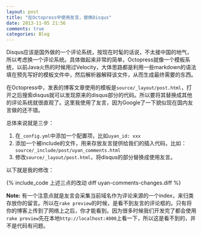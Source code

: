 ```yaml
---
layout: post
title: "在Octopress中使用友言，替换Disqus"
date: 2013-11-05 21:56
comments: true
categories: Blog
---
```


Disqus应该是国外做的一个评论系统，按现在时髦的话说，不太接中国的地气，所以考虑换一个评论系统。具体做起来非常的简单，Octopress就像一个模板系统，以前Java火热的时候用过Velocity，大体思路都是利用一些markdown的语法填在预先写好的模板文件中，然后解析器解释该文件，从而生成最终需要的东西。

在Octopress中，发表的博客文章使用的模板是`source/_layout/post.html`，打开之后搜索disqus就可以发现原来的disqus部分的代码。所以要将其替换成其他的评论系统就很直观了。这里我使用了友言，因为Google了一下貌似现在国内友言做的还不错。

总体来说就是三步：
<!-- more -->

1. 在`_config.yml`中添加一个配置项，比如`uyan_id: xxx`
2. 添加一个被include的文件，用来存放友言提供给我们的插入代码，比如：`source/_include/post/uyan_comments.html`
3. 修改`source/_layout/post.html`，将disqus的部分替换成使用友言。

以下就是我的修改：

{% include_code 上述三点的改动 diff uyan-comments-changes.diff %}


**Note:** 有一个注意点就是友言会采集当前域名作为评论来源的一个index，来归类存放你的留言。所以在`rake preview`的时候，是看不到友言的评论框的。只有将你的博客上传到了网络上之后，你才能看到。因为很多时候我们开发完了都会使用`rake preview`先在本地`http://localhost:4000`上看一下，所以这是看不到的，并不是代码有问题。
